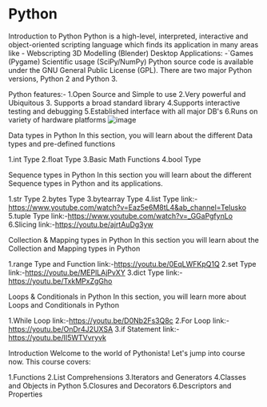 # Python

Introduction to Python
Python is a high-level, interpreted, interactive and object-oriented scripting language which finds its application in many areas like -
Webscripting
3D Modelling (Blender)
Desktop Applications: -`Games (Pygame)
Scientific usage (SciPy/NumPy)
Python source code is available under the GNU General Public License (GPL). There are two major Python versions, Python 2 and Python 3.


Python features:-
1.Open Source and Simple to use
2.Very powerful and Ubiquitous
3. Supports a broad standard library
4.Supports interactive testing and debugging
5.Established interface with all major DB's
6.Runs on variety of hardware platforms
![image](https://github.com/rukeshsungala/Python/assets/56673560/fe614f71-bae9-4801-adf1-4f809ec41c27)

Data types in Python
In this section, you will learn about the different Data types and pre-defined functions

1.int Type
2.float Type
3.Basic Math Functions
4.bool Type

Sequence types in Python
In this section you will learn about the different Sequence types in Python and its applications.

1.str Type
2.bytes Type
3.bytearray Type
4.list Type  link:-https://www.youtube.com/watch?v=Eaz5e6M8tL4&ab_channel=Telusko
5.tuple Type link:-https://www.youtube.com/watch?v=_GGaPgfynLo
6.Slicing  link:-https://youtu.be/ajrtAuDg3yw


Collection & Mapping types in Python
In this section you will learn about the Collection and Mapping types in Python

1.range Type and Function link:-https://youtu.be/0EqLWFKpQ1Q
2.set Type link:-https://youtu.be/MEPlLAjPvXY
3.dict Type link:-https://youtu.be/TxkMPxZgGho

Loops & Conditionals in Python
In this section, you will learn more about Loops and Conditionals in Python

1.While Loop link:-https://youtu.be/D0Nb2Fs3Q8c
2.For Loop link:-https://youtu.be/OnDr4J2UXSA
3.if Statement link:-https://youtu.be/II5WTVvryvk


Introduction
Welcome to the world of Pythonista! Let's jump into course now. This course covers:

1.Functions
2.List Comprehensions
3.Iterators and Generators
4.Classes and Objects in Python
5.Closures and Decorators
6.Descriptors and Properties
